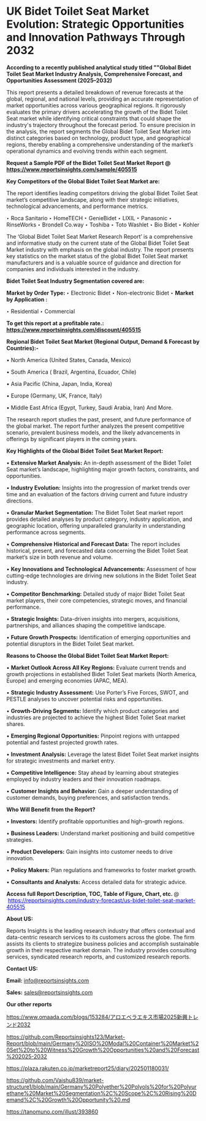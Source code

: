 # UK Bidet Toilet Seat Market Evolution: Strategic Opportunities and Innovation Pathways Through 2032

<strong>According to a recently published analytical study titled ""Global Bidet Toilet Seat Market Industry Analysis, Comprehensive Forecast, and Opportunities Assessment (2025–2032)</strong>

This report presents a detailed breakdown of revenue forecasts at the global, regional, and national levels, providing an accurate representation of market opportunities across various geographical regions. It rigorously evaluates the primary drivers accelerating the growth of the Bidet Toilet Seat market while identifying critical constraints that could shape the industry's trajectory throughout the forecast period. To ensure precision in the analysis, the report segments the Global Bidet Toilet Seat Market into distinct categories based on technology, product type, and geographical regions, thereby enabling a comprehensive understanding of the market’s operational dynamics and evolving trends within each segment.

<strong>Request a Sample PDF of the Bidet Toilet Seat Market Report </strong><strong>@<a href=https://www.reportsinsights.com/sample/405515 style=color:#0000ff;> https://www.reportsinsights.com/sample/405515</a></strong></font>

<strong>Key Competitors of the Global Bidet Toilet Seat Market are:</strong>

The report identifies leading competitors driving the global Bidet Toilet Seat market’s competitive landscape, along with their strategic initiatives, technological advancements, and performance metrics.

‣ Roca Sanitario
‣ HomeTECH
‣ GenieBidet
‣ LIXIL
‣ Panasonic
‣ RinseWorks
‣ Brondell Co.way
‣ Toshiba
‣ Toto Washlet
‣ Bio Bidet
‣ Kohler

The ‘Global Bidet Toilet Seat Market Research Report’ is a comprehensive and informative study on the current state of the Global Bidet Toilet Seat Market industry with emphasis on the global industry. The report presents key statistics on the market status of the global Bidet Toilet Seat market manufacturers and is a valuable source of guidance and direction for companies and individuals interested in the industry.

<strong>Bidet Toilet Seat Industry Segmentation covered are:</strong>

<strong>Market by Order Type: </strong>
‣ Electronic Bidet
‣ Non-electronic Bidet
‣ 
<strong>Market by Application :</strong>

‣ Residential
‣ Commercial

<strong>To get this report at a profitable rate.: <a href=https://www.reportsinsights.com/discount/405515 style=color:#0000ff;>https://www.reportsinsights.com/discount/405515</a></strong></font>

<strong>Regional Bidet Toilet Seat Market (Regional Output, Demand &amp; Forecast by Countries):-</strong>

• North America (United States, Canada, Mexico)

• South America ( Brazil, Argentina, Ecuador, Chile)

• Asia Pacific (China, Japan, India, Korea)

• Europe (Germany, UK, France, Italy)

• Middle East Africa (Egypt, Turkey, Saudi Arabia, Iran) And More.

The research report studies the past, present, and future performance of the global market. The report further analyzes the present competitive scenario, prevalent business models, and the likely advancements in offerings by significant players in the coming years.

<strong>Key Highlights of the Global Bidet Toilet Seat Market Report:</strong>

• <strong>Extensive Market Analysis:</strong> An in-depth assessment of the Bidet Toilet Seat market’s landscape, highlighting major growth factors, constraints, and opportunities.

• <strong>Industry Evolution:</strong> Insights into the progression of market trends over time and an evaluation of the factors driving current and future industry directions.

• <strong>Granular Market Segmentation:</strong> The Bidet Toilet Seat market report provides detailed analyses by product category, industry application, and geographic location, offering unparalleled granularity in understanding performance across segments.

• <strong>Comprehensive Historical and Forecast Data:</strong> The report includes historical, present, and forecasted data concerning the Bidet Toilet Seat market’s size in both revenue and volume.

• <strong>Key Innovations and Technological Advancements:</strong> Assessment of how cutting-edge technologies are driving new solutions in the Bidet Toilet Seat industry.

• <strong>Competitor Benchmarking:</strong> Detailed study of major Bidet Toilet Seat market players, their core competencies, strategic moves, and financial performance.

• <strong>Strategic Insights:</strong> Data-driven insights into mergers, acquisitions, partnerships, and alliances shaping the competitive landscape.

• <strong>Future Growth Prospects:</strong> Identification of emerging opportunities and potential disruptors in the Bidet Toilet Seat market.

<strong>Reasons to Choose the Global Bidet Toilet Seat Market Report:</strong>

• <strong>Market Outlook Across All Key Regions:</strong> Evaluate current trends and growth projections in established Bidet Toilet Seat markets (North America, Europe) and emerging economies (APAC, MEA).

• <strong>Strategic Industry Assessment:</strong> Use Porter’s Five Forces, SWOT, and PESTLE analyses to uncover potential risks and opportunities.

• <strong>Growth-Driving Segments:</strong> Identify which product categories and industries are projected to achieve the highest Bidet Toilet Seat market shares.

• <strong>Emerging Regional Opportunities:</strong> Pinpoint regions with untapped potential and fastest projected growth rates.

• <strong>Investment Analysis:</strong> Leverage the latest Bidet Toilet Seat market insights for strategic investments and market entry.

• <strong>Competitive Intelligence:</strong> Stay ahead by learning about strategies employed by industry leaders and their innovation roadmaps.

• <strong>Customer Insights and Behavior:</strong> Gain a deeper understanding of customer demands, buying preferences, and satisfaction trends.

<strong>Who Will Benefit from the Report?</strong>

• <strong>Investors:</strong> Identify profitable opportunities and high-growth regions.

• <strong>Business Leaders:</strong> Understand market positioning and build competitive strategies.

• <strong>Product Developers:</strong> Gain insights into customer needs to drive innovation.

• <strong>Policy Makers:</strong> Plan regulations and frameworks to foster market growth.

• <strong>Consultants and Analysts:</strong> Access detailed data for strategic advice.
</ul>
<strong>Access full Report Description, TOC, Table of Figure, Chart, etc. </strong>@  <a href=https://reportsinsights.com/industry-forecast/us-bidet-toilet-seat-market-405515 style=color:#0000ff;>https://reportsinsights.com/industry-forecast/us-bidet-toilet-seat-market-405515</a></font>

<strong><strong>About US</strong>:</strong>

Reports Insights is the leading research industry that offers contextual and data-centric research services to its customers across the globe. The firm assists its clients to strategize business policies and accomplish sustainable growth in their respective market domain. The industry provides consulting services, syndicated research reports, and customized research reports.

<strong>Contact US:</strong>

<p class=""""><b>Email:</b> <a href=mailto:info@reportsinsights.com>info@reportsinsights.com</a></p>
<p class=""""><b>Sales:</b> <a href=mailto:sales@reportsinsights.com>sales@reportsinsights.com</a></p>

<strong>Our other reports</strong>

<a href=https://www.omaada.com/blogs/153284/アロエベラエキス市場2025新興トレンド2032>https://www.omaada.com/blogs/153284/アロエベラエキス市場2025新興トレンド2032</a>

<a href=https://github.com/Reportsinsights123/Market-Report/blob/main/Germany%20ISO%20Modal%20Container%20Market%20Set%20to%20Witness%20Growth%20Opportunities%20and%20Forecast%202025-2032>https://github.com/Reportsinsights123/Market-Report/blob/main/Germany%20ISO%20Modal%20Container%20Market%20Set%20to%20Witness%20Growth%20Opportunities%20and%20Forecast%202025-2032</a>

<a href=https://plaza.rakuten.co.jp/marketreport25/diary/202501180031/>https://plaza.rakuten.co.jp/marketreport25/diary/202501180031/</a>

<a href=https://github.com/Vaishu839/market-structure1/blob/main/Germany%20Polyether%20Polyols%20for%20Polyurethane%20Market%20Segmentation%2C%20Scope%2C%20Rising%20Demand%2C%20Growth%20Opportunity%20.md>https://github.com/Vaishu839/market-structure1/blob/main/Germany%20Polyether%20Polyols%20for%20Polyurethane%20Market%20Segmentation%2C%20Scope%2C%20Rising%20Demand%2C%20Growth%20Opportunity%20.md</a>

<a href=https://tanomuno.com/illust/393860>https://tanomuno.com/illust/393860</a>
